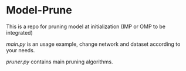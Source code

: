 # Model-Prune

This is a repo for pruning model at initialization (IMP or OMP to be integrated)

*main.py* is an usage example, change network and dataset according to your needs.

*pruner.py* contains main pruning algorithms.
